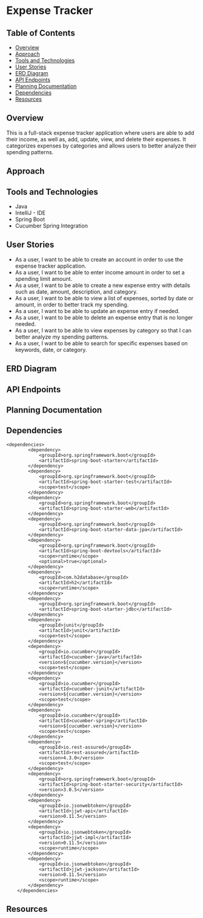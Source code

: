 # Expense Tracker
## Table of Contents
* [Overview](#overview)
* [Approach](#approach)
* [Tools and Technologies](#tools-and-technologies)
* [User Stories](#user-stories)
* [ERD Diagram](#erd-diagram)
* [API Endpoints](#api-endpoints)
* [Planning Documentation](#planning-documentation)
* [Dependencies](#dependencies)
* [Resources](#resources)

## Overview
This is a full-stack expense tracker application where users are able to add their income, as well as, add, update, view, and delete their expenses. It categorizes expenses by categories and allows users to better analyze their spending patterns. 

## Approach

## Tools and Technologies
* Java
* IntelliJ - IDE
* Spring Boot
* Cucumber Spring Integration

## User Stories
* As a user, I want to be able to create an account in order to use the expense tracker application.  
* As a user, I want to be able to enter income amount in order to set a spending limit amount.  
* As a user, I want to be able to create a new expense entry with details such as date, amount, description, and category.  
* As a user, I want to be able to view a list of expenses, sorted by date or amount, in order to better track my spending.  
* As a user, I want to be able to update an expense entry if needed.  
* As a user, I want to be able to delete an expense entry that is no longer needed.  
* As a user, I want to be able to view expenses by category so that I can better analyze my spending patterns.  
* As a user, I want to be able to search for specific expenses based on keywords, date, or category.  

## ERD Diagram

## API Endpoints

## Planning Documentation

## Dependencies
```
<dependencies>
		<dependency>
			<groupId>org.springframework.boot</groupId>
			<artifactId>spring-boot-starter</artifactId>
		</dependency>
		<dependency>
			<groupId>org.springframework.boot</groupId>
			<artifactId>spring-boot-starter-test</artifactId>
			<scope>test</scope>
		</dependency>
		<dependency>
			<groupId>org.springframework.boot</groupId>
			<artifactId>spring-boot-starter-web</artifactId>
		</dependency>
		<dependency>
			<groupId>org.springframework.boot</groupId>
			<artifactId>spring-boot-starter-data-jpa</artifactId>
		</dependency>
		<dependency>
			<groupId>org.springframework.boot</groupId>
			<artifactId>spring-boot-devtools</artifactId>
			<scope>runtime</scope>
			<optional>true</optional>
		</dependency>
		<dependency>
			<groupId>com.h2database</groupId>
			<artifactId>h2</artifactId>
			<scope>runtime</scope>
		</dependency>
		<dependency>
			<groupId>org.springframework.boot</groupId>
			<artifactId>spring-boot-starter-jdbc</artifactId>
		</dependency>
		<dependency>
			<groupId>junit</groupId>
			<artifactId>junit</artifactId>
			<scope>test</scope>
		</dependency>
		<dependency>
			<groupId>io.cucumber</groupId>
			<artifactId>cucumber-java</artifactId>
			<version>${cucumber.version}</version>
			<scope>test</scope>
		</dependency>
		<dependency>
			<groupId>io.cucumber</groupId>
			<artifactId>cucumber-junit</artifactId>
			<version>${cucumber.version}</version>
			<scope>test</scope>
		</dependency>
		<dependency>
			<groupId>io.cucumber</groupId>
			<artifactId>cucumber-spring</artifactId>
			<version>${cucumber.version}</version>
			<scope>test</scope>
		</dependency>
		<dependency>
			<groupId>io.rest-assured</groupId>
			<artifactId>rest-assured</artifactId>
			<version>4.3.0</version>
			<scope>test</scope>
		</dependency>
		<dependency>
			<groupId>org.springframework.boot</groupId>
			<artifactId>spring-boot-starter-security</artifactId>
			<version>3.0.5</version>
		</dependency>
		<dependency>
			<groupId>io.jsonwebtoken</groupId>
			<artifactId>jjwt-api</artifactId>
			<version>0.11.5</version>
		</dependency>
		<dependency>
			<groupId>io.jsonwebtoken</groupId>
			<artifactId>jjwt-impl</artifactId>
			<version>0.11.5</version>
			<scope>runtime</scope>
		</dependency>
		<dependency>
			<groupId>io.jsonwebtoken</groupId>
			<artifactId>jjwt-jackson</artifactId>
			<version>0.11.5</version>
			<scope>runtime</scope>
		</dependency>
	</dependencies>
```

## Resources


